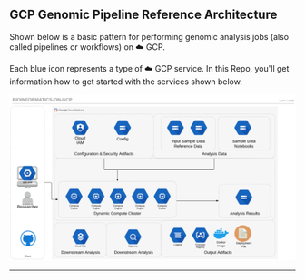 ## GCP Genomic Pipeline Reference Architecture


Shown below is a basic pattern for performing genomic analysis jobs (also called pipelines or workflows) on ☁️ GCP. 

Each blue icon represents a type of ☁️ GCP service.  In this Repo, you'll get information how to get started with the services shown below.  

[![gcp-bioinformatics](/images/main.png)]() 

---